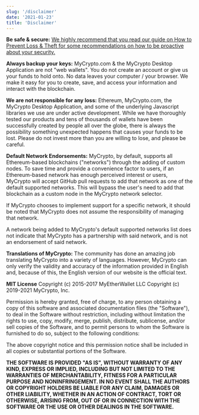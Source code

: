 ```yaml
---
slug: '/disclaimer'
date: '2021-01-23'
title: 'Disclaimer'
---
```


**Be safe & secure:** [We highly recommend that you read our guide on How to Prevent Loss & Theft for some recommendations on how to be proactive about your security.](https://support.mycrypto.com/staying-safe/protecting-yourself-and-your-funds)

**Always backup your keys:** MyCrypto.com & the MyCrypto Desktop Application are not "web wallets". You do not create an account or give us your funds to hold onto. No data leaves your computer / your browser. We make it easy for you to create, save, and access your information and interact with the blockchain.

**We are not responsible for any loss:** Ethereum, MyCrypto.com, the MyCrypto Desktop Application, and some of the underlying Javascript libraries we use are under active development. While we have thoroughly tested our products and tens of thousands of wallets have been successfully created by people all over the globe, there is always the possibility something unexpected happens that causes your funds to be lost. Please do not invest more than you are willing to lose, and please be careful.

**Default Network Endorsements:** MyCrypto, by default, supports all Ethereum-based blockchains ("networks") through the adding of custom nodes. To save time and provide a convenience factor to users, if an Ethereum-based network has enough perceived interest or users, MyCrypto will accept GitHub pull requests to add that network as one of the default supported networks. This will bypass the user's need to add that blockchain as a custom node in the MyCrypto network selector.

If MyCrypto chooses to implement support for a specific network, it should be noted that MyCrypto does not assume the responsibility of managing that network.

A network being added to MyCrypto's default supported networks list does not indicate that MyCrypto has a partnership with said network, and is not an endorsement of said network.

**Translations of MyCrypto:** The community has done an amazing job translating MyCrypto into a variety of languages. However, MyCrypto can only verify the validity and accuracy of the information provided in English and, because of this, the English version of our website is the official text.

**MIT License**
Copyright (c) 2015-2017 MyEtherWallet LLC
Copyright (c) 2019-2021 MyCrypto, Inc.

Permission is hereby granted, free of charge, to any person obtaining a copy of this software and associated documentation files (the "Software"), to deal in the Software without restriction, including without limitation the rights to use, copy, modify, merge, publish, distribute, sublicense, and/or sell copies of the Software, and to permit persons to whom the Software is furnished to do so, subject to the following conditions:

The above copyright notice and this permission notice shall be included in all copies or substantial portions of the Software.

**THE SOFTWARE IS PROVIDED "AS IS", WITHOUT WARRANTY OF ANY KIND, EXPRESS OR IMPLIED, INCLUDING BUT NOT LIMITED TO THE WARRANTIES OF MERCHANTABILITY, FITNESS FOR A PARTICULAR PURPOSE AND NONINFRINGEMENT. IN NO EVENT SHALL THE AUTHORS OR COPYRIGHT HOLDERS BE LIABLE FOR ANY CLAIM, DAMAGES OR OTHER LIABILITY, WHETHER IN AN ACTION OF CONTRACT, TORT OR OTHERWISE, ARISING FROM, OUT OF OR IN CONNECTION WITH THE SOFTWARE OR THE USE OR OTHER DEALINGS IN THE SOFTWARE.**
